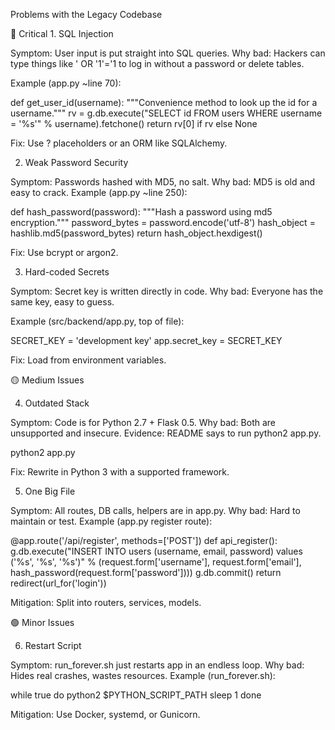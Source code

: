 Problems with the Legacy Codebase

🔴 Critical
	1.	SQL Injection

Symptom: User input is put straight into SQL queries.
Why bad: Hackers can type things like ' OR '1'='1 to log in without a password or delete tables.

Example (app.py ~line 70):

def get_user_id(username):
    """Convenience method to look up the id for a username."""
    rv = g.db.execute("SELECT id FROM users WHERE username = '%s'" % username).fetchone()
    return rv[0] if rv else None


Fix: Use ? placeholders or an ORM like SQLAlchemy.



2. Weak Password Security

Symptom: Passwords hashed with MD5, no salt.
Why bad: MD5 is old and easy to crack.
Example (app.py ~line 250):

def hash_password(password):
    """Hash a password using md5 encryption."""
    password_bytes = password.encode('utf-8')
    hash_object = hashlib.md5(password_bytes)
    return hash_object.hexdigest()

Fix: Use bcrypt or argon2.


3.	Hard-coded Secrets

Symptom: Secret key is written directly in code.
Why bad: Everyone has the same key, easy to guess.

Example (src/backend/app.py, top of file):

SECRET_KEY = 'development key'
app.secret_key = SECRET_KEY

Fix: Load from environment variables.


🟡 Medium Issues

4. Outdated Stack

Symptom: Code is for Python 2.7 + Flask 0.5.
Why bad: Both are unsupported and insecure.
Evidence: README says to run python2 app.py.

python2 app.py 


Fix: Rewrite in Python 3 with a supported framework.



5. 	One Big File

Symptom: All routes, DB calls, helpers are in app.py.
Why bad: Hard to maintain or test.
Example (app.py register route):

@app.route('/api/register', methods=['POST'])
def api_register():
    g.db.execute("INSERT INTO users (username, email, password) values ('%s', '%s', '%s')" % 
                 (request.form['username'], request.form['email'], hash_password(request.form['password'])))
    g.db.commit()
    return redirect(url_for('login'))

Mitigation: Split into routers, services, models.


🟢 Minor Issues

6.	Restart Script

Symptom: run_forever.sh just restarts app in an endless loop.
Why bad: Hides real crashes, wastes resources.
Example (run_forever.sh):

while true
do
  python2 $PYTHON_SCRIPT_PATH
  sleep 1
done


Mitigation: Use Docker, systemd, or Gunicorn.
